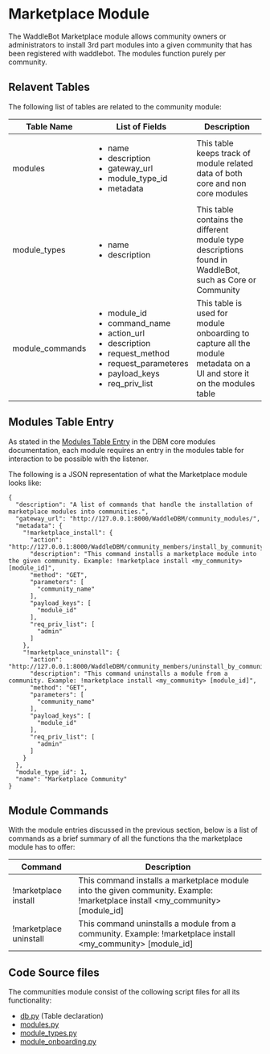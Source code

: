 # Marketplace Module

The WaddleBot Marketplace module allows community owners or administrators to install 3rd part modules into a given community that has been registered with waddlebot. The modules function purely per community.

## Relavent Tables

The following list of tables are related to the community module:

| Table Name | List of Fields | Description |
| --- | --- | --- |
| modules | <ul><li>name</li><li>description</li><li>gateway_url</li><li>module_type_id</li><li>metadata</li></ul> | This table keeps track of module related data of both core and non core modules |
| module_types | <ul><li>name</li><li>description</li></ul> | This table contains the different module type descriptions found in WaddleBot, such as Core or Community |
| module_commands | <ul><li>module_id</li><li>command_name</li><li>action_url</li><li>description</li><li>request_method</li><li>request_parameteres</li><li>payload_keys</li><li>req_priv_list</li></ul> | This table is used for module onboarding to capture all the module metadata on a UI and store it on the modules table |

## Modules Table Entry

As stated in the [Modules Table Entry](https://github.com/PenguinCloud/WaddleBot-Core/blob/WaddleBot-Documentation/docs/core-modules/dbm_core_modules.md#modules-table-entry) in the DBM core modules documentation, each module requires an entry in the modules table for interaction to be possible with the listener. 

The following is a JSON representation of what the Marketplace module looks like:

```
{
  "description": "A list of commands that handle the installation of marketplace modules into communities.",
  "gateway_url": "http://127.0.0.1:8000/WaddleDBM/community_modules/",
  "metadata": {
    "!marketplace_install": {
      "action": "http://127.0.0.1:8000/WaddleDBM/community_members/install_by_community_name.json",
      "description": "This command installs a marketplace module into the given community. Example: !marketplace install <my_community> [module_id]",
      "method": "GET",
      "parameters": [
        "community_name"
      ],
      "payload_keys": [
        "module_id"
      ],
      "req_priv_list": [
        "admin"
      ]
    },
    "!marketplace_uninstall": {
      "action": "http://127.0.0.1:8000/WaddleDBM/community_members/uninstall_by_community_name.json",
      "description": "This command uninstalls a module from a community. Example: !marketplace install <my_community> [module_id]",
      "method": "GET",
      "parameters": [
        "community_name"
      ],
      "payload_keys": [
        "module_id"
      ],
      "req_priv_list": [
        "admin"
      ]
    }
  },
  "module_type_id": 1,
  "name": "Marketplace Community"
}
```

## Module Commands

With the module entries discussed in the previous section, below is a list of commands as a brief summary of all the functions tha the marketplace module has to offer:

| Command | Description |
| --- | --- |
| !marketplace install | This command installs a marketplace module into the given community. Example: !marketplace install <my_community> [module_id] |
| !marketplace uninstall | This command uninstalls a module from a community. Example: !marketplace install <my_community> [module_id] |


## Code Source files

The communities module consist of the collowing script files for all its functionality:

- [db.py](https://github.com/PenguinCloud/WaddleDBM/blob/1.1.0-test/models/db.py) (Table declaration)
- [modules.py](https://github.com/PenguinCloud/WaddleDBM/blob/1.1.0-test/controllers/modules.py)
- [module_types.py](https://github.com/PenguinCloud/WaddleDBM/blob/1.1.0-test/controllers/modules_types.py)
- [module_onboarding.py](https://github.com/PenguinCloud/WaddleDBM/blob/1.1.0-test/controllers/module_onboarding.py)